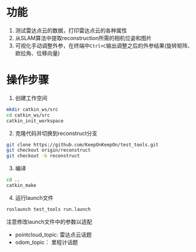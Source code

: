 # 功能
1. 测试雷达点云的数据，打印雷达点云的各种属性
2. 从SLAM算法中提取reconstruction所需的相机位姿和图片
3. 可视化手动调整外参，在终端中`Ctrl+C`输出调整之后的外参结果(旋转矩阵、欧拉角、位移向量)
  
# 操作步骤
1. 创建工作空间
```bash
mkdir catkin_ws/src
cd catkin_ws/src
catkin_init_workspace
```
2. 克隆代码并切换到reconstruct分支
```bash
git clone https://github.com/KeepOnKeepOn/test_tools.git
git checkout origin/reconstruct
git checkout -b reconstruct
```
3. 编译
```bash
cd ..
catkin_make
```
4. 运行launch文件
```bash
roslaunch test_tools run.launch
```
注意修改launch文件中的参数以适配
   - pointcloud_topic: 雷达点云话题
   - odom_topic： 里程计话题